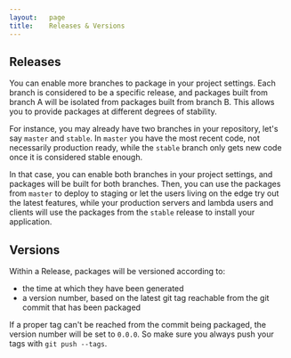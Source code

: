 ```yaml
---
layout:   page
title:    Releases & Versions
---
```


## Releases

You can enable more branches to package in your project settings. Each branch is considered to be a specific release, and packages built from branch A will be isolated from packages built from branch B. This allows you to provide packages at different degrees of stability.

For instance, you may already have two branches in your repository, let's say `master` and `stable`. In `master` you have the most recent code, not necessarily production ready, while the `stable` branch only gets new code once it is considered stable enough.

In that case, you can enable both branches in your project settings, and packages will be built for both branches. Then, you can use the packages from `master` to deploy to staging or let the users living on the edge try out the latest features, while your production servers and lambda users and clients will use the packages from the `stable` release to install your application.

## Versions

Within a Release, packages will be versioned according to:

* the time at which they have been generated
* a version number, based on the latest git tag reachable from the git commit that has been packaged

If a proper tag can't be reached from the commit being packaged, the version number will be set to `0.0.0`. So make sure you always push your tags with `git push --tags`.

